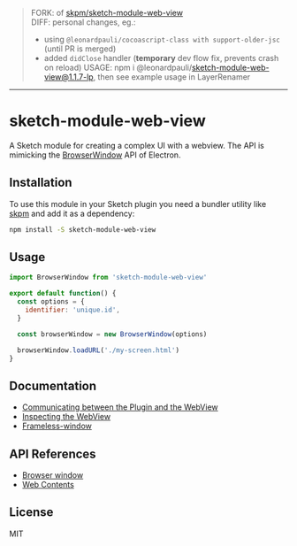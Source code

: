 > FORK: of [skpm/sketch-module-web-view](https://github.com/skpm/sketch-module-web-view)  
> DIFF: personal changes, eg.:
> - using `@leonardpauli/cocoascript-class with support-older-jsc` (until PR is merged)
> - added `didClose` handler (__temporary__ dev flow fix, prevents crash on reload)
> USAGE: npm i @leonardpauli/sketch-module-web-view@1.1.7-lp, then see example usage in LayerRenamer

---

# sketch-module-web-view

A Sketch module for creating a complex UI with a webview. The API is mimicking the [BrowserWindow](https://electronjs.org/docs/api/browser-window) API of Electron.

## Installation

To use this module in your Sketch plugin you need a bundler utility like [skpm](https://github.com/skpm/skpm) and add it as a dependency:

```bash
npm install -S sketch-module-web-view
```

## Usage

```js
import BrowserWindow from 'sketch-module-web-view'

export default function() {
  const options = {
    identifier: 'unique.id',
  }

  const browserWindow = new BrowserWindow(options)

  browserWindow.loadURL('./my-screen.html')
}
```

## Documentation

* [Communicating between the Plugin and the WebView](/docs/communication-plugin-webview.md)
* [Inspecting the WebView](/docs/inspecting-the-webview.md)
* [Frameless-window](/docs/frameless-window.md)

## API References

* [Browser window](/docs/browser-window.md)
* [Web Contents](/docs/web-contents.md)

## License

MIT
